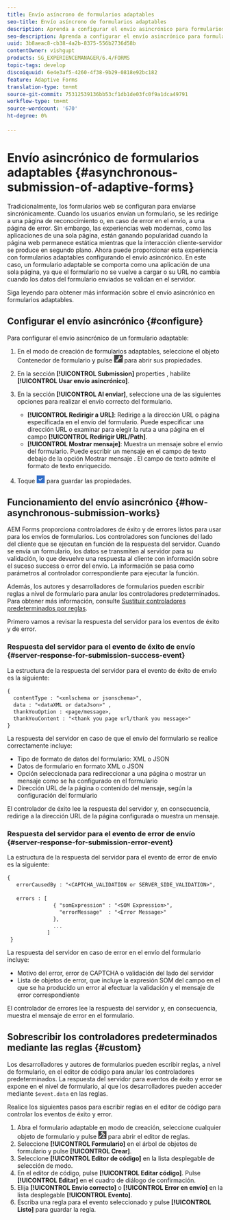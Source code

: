 ```yaml
---
title: Envío asíncrono de formularios adaptables
seo-title: Envío asíncrono de formularios adaptables
description: Aprenda a configurar el envío asincrónico para formularios adaptables.
seo-description: Aprenda a configurar el envío asincrónico para formularios adaptables.
uuid: 3b8aeac8-cb38-4a2b-8375-556b2736d58b
contentOwner: vishgupt
products: SG_EXPERIENCEMANAGER/6.4/FORMS
topic-tags: develop
discoiquuid: 6e4e3af5-4260-4f38-9b29-0818e92bc182
feature: Adaptive Forms
translation-type: tm+mt
source-git-commit: 75312539136bb53cf1db1de03fc0f9a1dca49791
workflow-type: tm+mt
source-wordcount: '670'
ht-degree: 0%

---
```



# Envío asincrónico de formularios adaptables {#asynchronous-submission-of-adaptive-forms}

Tradicionalmente, los formularios web se configuran para enviarse sincrónicamente. Cuando los usuarios envían un formulario, se les redirige a una página de reconocimiento o, en caso de error en el envío, a una página de error. Sin embargo, las experiencias web modernas, como las aplicaciones de una sola página, están ganando popularidad cuando la página web permanece estática mientras que la interacción cliente-servidor se produce en segundo plano. Ahora puede proporcionar esta experiencia con formularios adaptables configurando el envío asincrónico. En este caso, un formulario adaptable se comporta como una aplicación de una sola página, ya que el formulario no se vuelve a cargar o su URL no cambia cuando los datos del formulario enviados se validan en el servidor.

Siga leyendo para obtener más información sobre el envío asincrónico en formularios adaptables.

## Configurar el envío asincrónico {#configure}

Para configurar el envío asincrónico de un formulario adaptable:

1. En el modo de creación de formularios adaptables, seleccione el objeto Contenedor de formulario y pulse ![cmppr1](assets/cmppr1.png) para abrir sus propiedades.
1. En la sección **[!UICONTROL Submission]** properties , habilite **[!UICONTROL Usar envío asincrónico]**.
1. En la sección **[!UICONTROL Al enviar]**, seleccione una de las siguientes opciones para realizar el envío correcto del formulario.

   * **[!UICONTROL Redirigir a URL]**: Redirige a la dirección URL o página especificada en el envío del formulario. Puede especificar una dirección URL o examinar para elegir la ruta a una página en el campo **[!UICONTROL Redirigir URL/Path]**.
   * **[!UICONTROL Mostrar mensaje]**: Muestra un mensaje sobre el envío del formulario. Puede escribir un mensaje en el campo de texto debajo de la opción Mostrar mensaje . El campo de texto admite el formato de texto enriquecido.

1. Toque ![check-button1](assets/check-button1.png) para guardar las propiedades.

## Funcionamiento del envío asincrónico {#how-asynchronous-submission-works}

AEM Forms proporciona controladores de éxito y de errores listos para usar para los envíos de formularios. Los controladores son funciones del lado del cliente que se ejecutan en función de la respuesta del servidor. Cuando se envía un formulario, los datos se transmiten al servidor para su validación, lo que devuelve una respuesta al cliente con información sobre el suceso success o error del envío. La información se pasa como parámetros al controlador correspondiente para ejecutar la función.

Además, los autores y desarrolladores de formularios pueden escribir reglas a nivel de formulario para anular los controladores predeterminados. Para obtener más información, consulte [Sustituir controladores predeterminados por reglas](#custom).

Primero vamos a revisar la respuesta del servidor para los eventos de éxito y de error.

### Respuesta del servidor para el evento de éxito de envío {#server-response-for-submission-success-event}

La estructura de la respuesta del servidor para el evento de éxito de envío es la siguiente:

```
{
  contentType : "<xmlschema or jsonschema>", 
  data : "<dataXML or dataJson>" , 
  thankYouOption : <page/message>, 
  thankYouContent : "<thank you page url/thank you message>"
}
```

La respuesta del servidor en caso de que el envío del formulario se realice correctamente incluye:

* Tipo de formato de datos del formulario: XML o JSON
* Datos de formulario en formato XML o JSON
* Opción seleccionada para redireccionar a una página o mostrar un mensaje como se ha configurado en el formulario
* Dirección URL de la página o contenido del mensaje, según la configuración del formulario

El controlador de éxito lee la respuesta del servidor y, en consecuencia, redirige a la dirección URL de la página configurada o muestra un mensaje.

### Respuesta del servidor para el evento de error de envío {#server-response-for-submission-error-event}

La estructura de la respuesta del servidor para el evento de error de envío es la siguiente:

```
{
   errorCausedBy : "<CAPTCHA_VALIDATION or SERVER_SIDE_VALIDATION>",

   errors : [
               { "somExpression" : "<SOM Expression>",
                 "errorMessage"  : "<Error Message>"
               },
               ...
             ]
 }
```

La respuesta del servidor en caso de error en el envío del formulario incluye:

* Motivo del error, error de CAPTCHA o validación del lado del servidor
* Lista de objetos de error, que incluye la expresión SOM del campo en el que se ha producido un error al efectuar la validación y el mensaje de error correspondiente

El controlador de errores lee la respuesta del servidor y, en consecuencia, muestra el mensaje de error en el formulario.

## Sobrescribir los controladores predeterminados mediante las reglas {#custom}

Los desarrolladores y autores de formularios pueden escribir reglas, a nivel de formulario, en el editor de código para anular los controladores predeterminados. La respuesta del servidor para eventos de éxito y error se expone en el nivel de formulario, al que los desarrolladores pueden acceder mediante `$event.data` en las reglas.

Realice los siguientes pasos para escribir reglas en el editor de código para controlar los eventos de éxito y error.

1. Abra el formulario adaptable en modo de creación, seleccione cualquier objeto de formulario y pulse ![edit-rules1](assets/edit-rules1.png) para abrir el editor de reglas.
1. Seleccione **[!UICONTROL Formulario]** en el árbol de objetos de formulario y pulse **[!UICONTROL Crear]**.
1. Seleccione **[!UICONTROL Editor de código]** en la lista desplegable de selección de modo.
1. En el editor de código, pulse **[!UICONTROL Editar código]**. Pulse **[!UICONTROL Editar]** en el cuadro de diálogo de confirmación.
1. Elija **[!UICONTROL Envío correcto]** o **[!UICONTROL Error en envío]** en la lista desplegable **[!UICONTROL Evento]**.
1. Escriba una regla para el evento seleccionado y pulse **[!UICONTROL Listo]** para guardar la regla.

